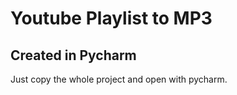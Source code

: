 # Youtube Playlist to MP3

## Created in Pycharm

Just copy the whole project and open with pycharm.
